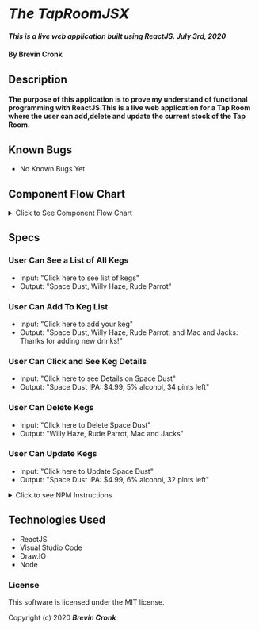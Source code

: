# _The TapRoomJSX_

#### _This is a live web application built using ReactJS. July 3rd, 2020_

#### By Brevin Cronk

## Description
#### The purpose of this application is to prove my understand of functional programming with ReactJS.This is a live web application for a Tap Room where the user can add,delete and update the current stock of the Tap Room.


## Known Bugs
* No Known Bugs Yet


## Component Flow Chart
<details>
<summary>Click to See Component Flow Chart</summary>
<img src="./img/flowchart.png" width="45%">
</details>

## Specs
### User Can See a List of All Kegs
* Input: "Click here to see list of kegs"
* Output: "Space Dust, Willy Haze, Rude Parrot"

### User Can Add To  Keg List
* Input: "Click here to add your keg"
* Output: "Space Dust, Willy Haze, Rude Parrot, and Mac and Jacks: Thanks for adding new drinks!"

### User Can Click and See Keg Details
* Input: "Click here to see Details on Space Dust"
* Output: "Space Dust IPA: $4.99, 5% alcohol, 34 pints left"

### User Can Delete Kegs
* Input: "Click here to Delete Space Dust"
* Output: "Willy Haze, Rude Parrot, Mac and Jacks"

### User Can Update Kegs
* Input: "Click here to Update Space Dust"
* Output: "Space Dust IPA: $4.99, 6% alcohol, 32 pints left"



<details>
<summary>Click to see NPM Instructions</summary>
This project was bootstrapped with [Create React App](https://github.com/facebook/create-react-app).

## Available Scripts

In the project directory, you can run:

### `npm start`

Runs the app in the development mode.<br />
Open [http://localhost:3000](http://localhost:3000) to view it in the browser.

The page will reload if you make edits.<br />
You will also see any lint errors in the console.

### `npm test`

Launches the test runner in the interactive watch mode.<br />
See the section about [running tests](https://facebook.github.io/create-react-app/docs/running-tests) for more information.

### `npm run build`

Builds the app for production to the `build` folder.<br />
It correctly bundles React in production mode and optimizes the build for the best performance.

The build is minified and the filenames include the hashes.<br />
Your app is ready to be deployed!

See the section about [deployment](https://facebook.github.io/create-react-app/docs/deployment) for more information.

### `npm run eject`

**Note: this is a one-way operation. Once you `eject`, you can’t go back!**

If you aren’t satisfied with the build tool and configuration choices, you can `eject` at any time. This command will remove the single build dependency from your project.

Instead, it will copy all the configuration files and the transitive dependencies (webpack, Babel, ESLint, etc) right into your project so you have full control over them. All of the commands except `eject` will still work, but they will point to the copied scripts so you can tweak them. At this point you’re on your own.

You don’t have to ever use `eject`. The curated feature set is suitable for small and middle deployments, and you shouldn’t feel obligated to use this feature. However we understand that this tool wouldn’t be useful if you couldn’t customize it when you are ready for it.

## Learn More

You can learn more in the [Create React App documentation](https://facebook.github.io/create-react-app/docs/getting-started).

To learn React, check out the [React documentation](https://reactjs.org/).

### Code Splitting

This section has moved here: https://facebook.github.io/create-react-app/docs/code-splitting

### Analyzing the Bundle Size

This section has moved here: https://facebook.github.io/create-react-app/docs/analyzing-the-bundle-size

### Making a Progressive Web App

This section has moved here: https://facebook.github.io/create-react-app/docs/making-a-progressive-web-app

### Advanced Configuration

This section has moved here: https://facebook.github.io/create-react-app/docs/advanced-configuration

### Deployment

This section has moved here: https://facebook.github.io/create-react-app/docs/deployment

### `npm run build` fails to minify

This section has moved here: https://facebook.github.io/create-react-app/docs/troubleshooting#npm-run-build-fails-to-minify
</details>


## Technologies Used
* ReactJS
* Visual Studio Code
* Draw.IO
* Node

### License
This software is licensed under the MIT license.


Copyright (c) 2020 **_Brevin Cronk_**




